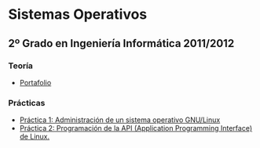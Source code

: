 Sistemas Operativos
=======================
2º Grado en Ingeniería Informática 2011/2012
--------------------------------------------

### Teoría
* [Portafolio](trabajos/portafolio.md)

### Prácticas
* [Práctica 1: Administración de un sistema operativo GNU/Linux](practica_01/README.md)
* [Práctica 2: Programación de la API (Application Programming Interface) de Linux.](practica_02/README.md)
